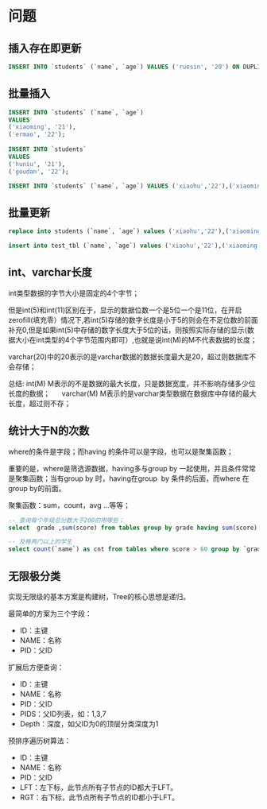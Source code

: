 # 问题

## 插入存在即更新

```sql
INSERT INTO `students` (`name`, `age`) VALUES ('ruesin', '20') ON DUPLICATE KEY UPDATE `has` = '1';
```

## 批量插入
```sql
INSERT INTO `students` (`name`, `age`)
VALUES
('xiaoming', '21'),
('ermao', '22');
	 
INSERT INTO `students`
VALUES
('huniu', '21'),
('goudan', '22');

INSERT INTO `students` (`name`, `age`) VALUES ('xiaohu','22'),('xiaoming','21') ON DUPLICATE KEY UPDATE `age` = `age`;

```

## 批量更新
```sql
replace into students (`name`, `age`) values ('xiaohu','22'),('xiaoming','21');

insert into test_tbl (`name`, `age`) values ('xiaohu','22'),('xiaoming','21') on duplicate key update `age`=values(`age`);
```

## int、varchar长度

int类型数据的字节大小是固定的4个字节；

但是int(5)和int(11)区别在于，显示的数据位数一个是5位一个是11位，在开启zerofill(填充零）情况下,若int(5)存储的数字长度是小于5的则会在不足位数的前面补充0,但是如果int(5)中存储的数字长度大于5位的话，则按照实际存储的显示(数据大小在int类型的4个字节范围内即可）,也就是说int(M)的M不代表数据的长度；

varchar(20)中的20表示的是varchar数据的数据长度最大是20，超过则数据库不会存储；

总结: int(M) M表示的不是数据的最大长度，只是数据宽度，并不影响存储多少位长度的数据；
     varchar(M) M表示的是varchar类型数据在数据库中存储的最大长度，超过则不存；

## 统计大于N的次数
where的条件是字段；而having 的条件可以是字段，也可以是聚集函数；

重要的是，where是筛选源数据，having多与group by 一起使用，并且条件常常是聚集函数；当有group by 时，having在group  by 条件的后面，而where 在group by的前面。

聚集函数：sum，count，avg ...等等；
```sql 
-- 查询每个年级总分数大于200的用哪些；
select  grade ,sum(score) from tables group by grade having sum(score) >200; 

-- 及格两门以上的学生
select count(`name`) as cnt from tables where score > 60 group by `grade` having cnt > 2;
```

## 无限极分类
实现无限级的基本方案是构建树，Tree的核心思想是递归。

最简单的方案为三个字段：
- ID：主键
- NAME：名称
- PID：父ID

扩展后方便查询：
- ID：主键
- NAME：名称
- PID：父ID
- PIDS：父ID列表，如：1,3,7
- Depth：深度，如父ID为0的顶层分类深度为1

预排序遍历树算法：
- ID：主键
- NAME：名称
- PID：父ID
- LFT：左下标，此节点所有子节点的ID都大于LFT。
- RGT：右下标，此节点所有子节点的ID都小于LFT。
